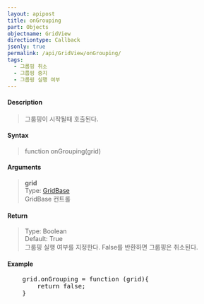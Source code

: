 ```yaml
---
layout: apipost
title: onGrouping
part: Objects
objectname: GridView
directiontype: Callback
jsonly: true
permalink: /api/GridView/onGrouping/
tags: 
  - 그룹핑 취소
  - 그룹핑 중지
  - 그룹핑 실행 여부
---
```



#### Description

> 그룹핑이 시작될때 호출된다.  

#### Syntax

> function onGrouping(grid)  

#### Arguments  

> **grid**  
> Type: [GridBase](/api/GridBase/)  
> GridBase 컨트롤  

#### Return  

> Type: Boolean   
> Default: True  
> 그룹핑 실행 여부를 지정한다.  False를 반환하면 그룹핑은 취소된다.  

#### Example

<pre class="prettyprint">
    grid.onGrouping = function (grid){
	    return false;
	}
</pre>

